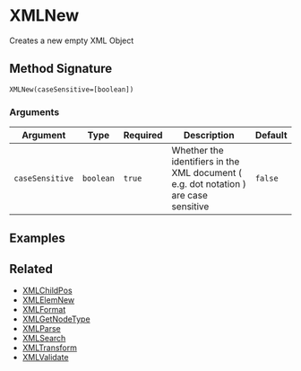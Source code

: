 # XMLNew

Creates a new empty XML Object

## Method Signature

```
XMLNew(caseSensitive=[boolean])
```

### Arguments

| Argument        | Type      | Required | Description                                                                          | Default |
| --------------- | --------- | -------- | ------------------------------------------------------------------------------------ | ------- |
| `caseSensitive` | `boolean` | `true`   | Whether the identifiers in the XML document ( e.g. dot notation ) are case sensitive | `false` |

## Examples

## Related

* [XMLChildPos](xmlchildpos.md)
* [XMLElemNew](xmlelemnew.md)
* [XMLFormat](xmlformat.md)
* [XMLGetNodeType](xmlgetnodetype.md)
* [XMLParse](xmlparse.md)
* [XMLSearch](xmlsearch.md)
* [XMLTransform](xmltransform.md)
* [XMLValidate](xmlvalidate.md)
